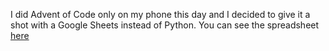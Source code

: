 I did Advent of Code only on my phone this day and I decided to give it a shot with a Google Sheets instead of Python. You can see the spreadsheet [here](https://docs.google.com/spreadsheets/d/1lQxuaUviuRw7cqE0vahP4On5hH5GqtlOsK7E0I74hUs/edit)
